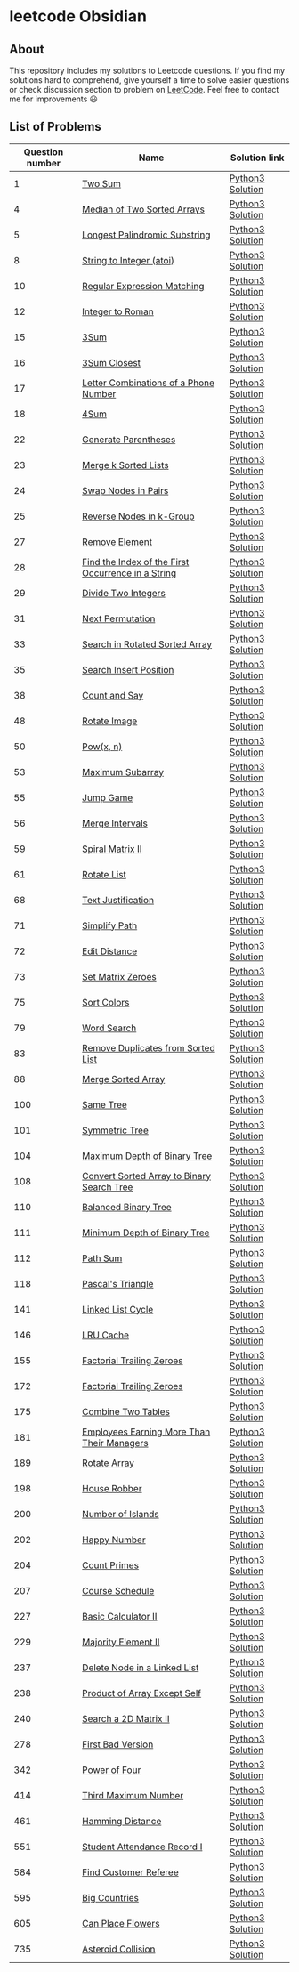 # leetcode Obsidian

## About

This repository includes my solutions to Leetcode questions. If you find my solutions hard to comprehend, give yourself a time to solve easier questions or check discussion section to problem on [LeetCode](https://leetcode.com/). Feel free to contact me for improvements :smiley:

## List of Problems

| Question number | Name | Solution link |
| --- | --- | --- |
| 1 | [Two Sum](https://leetcode.com/problems/two-sum/) | [Python3 Solution](https://github.com/henilp105/leetcode-obsidian/blob/main/solutions/1.py) |
| 4 | [Median of Two Sorted Arrays](https://leetcode.com/problems/median-of-two-sorted-arrays/) | [Python3 Solution](https://github.com/henilp105/leetcode-obsidian/blob/main/solutions/4.py) |
| 5 | [Longest Palindromic Substring](https://leetcode.com/problems/longest-palindromic-substring/) | [Python3 Solution](https://github.com/henilp105/leetcode-obsidian/blob/main/solutions/5.py) |
| 8 | [String to Integer (atoi)](https://leetcode.com/problems/string-to-integer-atoi/) | [Python3 Solution](https://github.com/henilp105/leetcode-obsidian/blob/main/solutions/8.py) |
| 10 | [Regular Expression Matching](https://leetcode.com/problems/regular-expression-matching/) | [Python3 Solution](https://github.com/henilp105/leetcode-obsidian/blob/main/solutions/10.py) |
| 12 | [Integer to Roman](https://leetcode.com/problems/integer-to-roman/) | [Python3 Solution](https://github.com/henilp105/leetcode-obsidian/blob/main/solutions/12.py) |
| 15 | [3Sum](https://leetcode.com/problems/3sum/) | [Python3 Solution](https://github.com/henilp105/leetcode-obsidian/blob/main/solutions/15.py) |
| 16 | [3Sum Closest](https://leetcode.com/problems/3sum-closest/) | [Python3 Solution](https://github.com/henilp105/leetcode-obsidian/blob/main/solutions/16.py) |
| 17 | [Letter Combinations of a Phone Number](https://leetcode.com/problems/letter-combinations-of-a-phone-number/) | [Python3 Solution](https://github.com/henilp105/leetcode-obsidian/blob/main/solutions/17.py) |
| 18 | [4Sum](https://leetcode.com/problems/4sum/) | [Python3 Solution](https://github.com/henilp105/leetcode-obsidian/blob/main/solutions/18.py) |
| 22 | [Generate Parentheses](https://leetcode.com/problems/generate-parentheses/) | [Python3 Solution](https://github.com/henilp105/leetcode-obsidian/blob/main/solutions/22.py) |
| 23 | [Merge k Sorted Lists](https://leetcode.com/problems/merge-k-sorted-lists/) | [Python3 Solution](https://github.com/henilp105/leetcode-obsidian/blob/main/solutions/23.py) |
| 24 | [Swap Nodes in Pairs](https://leetcode.com/problems/swap-nodes-in-pairs/) | [Python3 Solution](https://github.com/henilp105/leetcode-obsidian/blob/main/solutions/24.py) |
| 25 | [Reverse Nodes in k-Group](https://leetcode.com/problems/reverse-nodes-in-k-group/) | [Python3 Solution](https://github.com/henilp105/leetcode-obsidian/blob/main/solutions/25.py) |
| 27 | [Remove Element](https://leetcode.com/problems/remove-element/) | [Python3 Solution](https://github.com/henilp105/leetcode-obsidian/blob/main/solutions/27.py) |
| 28 | [Find the Index of the First Occurrence in a String](https://leetcode.com/problems/find-the-index-of-the-first-occurrence-in-a-string/) | [Python3 Solution](https://github.com/henilp105/leetcode-obsidian/blob/main/solutions/28.py) |
| 29 | [Divide Two Integers](https://leetcode.com/problems/divide-two-integers/) | [Python3 Solution](https://github.com/henilp105/leetcode-obsidian/blob/main/solutions/29.py) |
| 31 | [Next Permutation](https://leetcode.com/problems/next-permutation/) | [Python3 Solution](https://github.com/henilp105/leetcode-obsidian/blob/main/solutions/31.py) |
| 33 | [Search in Rotated Sorted Array](https://leetcode.com/problems/search-in-rotated-sorted-array/) | [Python3 Solution](https://github.com/henilp105/leetcode-obsidian/blob/main/solutions/33.py) |
| 35 | [Search Insert Position](https://leetcode.com/problems/search-insert-position/) | [Python3 Solution](https://github.com/henilp105/leetcode-obsidian/blob/main/solutions/35.py) |
| 38 | [Count and Say](https://leetcode.com/problems/count-and-say/) | [Python3 Solution](https://github.com/henilp105/leetcode-obsidian/blob/main/solutions/38.py) |
| 48 | [Rotate Image](https://leetcode.com/problems/rotate-image/) | [Python3 Solution](https://github.com/henilp105/leetcode-obsidian/blob/main/solutions/48.py) |
| 50 | [Pow(x, n)](https://leetcode.com/problems/powx-n/) | [Python3 Solution](https://github.com/henilp105/leetcode-obsidian/blob/main/solutions/50.py) |
| 53 | [Maximum Subarray](https://leetcode.com/problems/maximum-subarray/) | [Python3 Solution](https://github.com/henilp105/leetcode-obsidian/blob/main/solutions/53.py) |
| 55 | [Jump Game](https://leetcode.com/problems/jump-game/) | [Python3 Solution](https://github.com/henilp105/leetcode-obsidian/blob/main/solutions/55.py) |
| 56 | [Merge Intervals](https://leetcode.com/problems/merge-intervals/) | [Python3 Solution](https://github.com/henilp105/leetcode-obsidian/blob/main/solutions/56.py) |
| 59 | [Spiral Matrix II](https://leetcode.com/problems/spiral-matrix-ii/) | [Python3 Solution](https://github.com/henilp105/leetcode-obsidian/blob/main/solutions/59.py) |
| 61 | [Rotate List](https://leetcode.com/problems/rotate-list/) | [Python3 Solution](https://github.com/henilp105/leetcode-obsidian/blob/main/solutions/61.py) |
| 68 | [Text Justification](https://leetcode.com/problems/text-justification/) | [Python3 Solution](https://github.com/henilp105/leetcode-obsidian/blob/main/solutions/68.py) |
| 71 | [Simplify Path](https://leetcode.com/problems/simplify-path/) | [Python3 Solution](https://github.com/henilp105/leetcode-obsidian/blob/main/solutions/71.py) |
| 72 | [Edit Distance](https://leetcode.com/problems/edit-distance/) | [Python3 Solution](https://github.com/henilp105/leetcode-obsidian/blob/main/solutions/72.py) |
| 73 | [Set Matrix Zeroes](https://leetcode.com/problems/set-matrix-zeroes/) | [Python3 Solution](https://github.com/henilp105/leetcode-obsidian/blob/main/solutions/73.py) |
| 75 | [Sort Colors](https://leetcode.com/problems/sort-colors/) | [Python3 Solution](https://github.com/henilp105/leetcode-obsidian/blob/main/solutions/75.py) |
| 79 | [Word Search](https://leetcode.com/problems/word-search/) | [Python3 Solution](https://github.com/henilp105/leetcode-obsidian/blob/main/solutions/79.py) |
| 83 | [Remove Duplicates from Sorted List](https://leetcode.com/problems/remove-duplicates-from-sorted-list/) | [Python3 Solution](https://github.com/henilp105/leetcode-obsidian/blob/main/solutions/83.py) |
| 88 | [Merge Sorted Array](https://leetcode.com/problems/merge-sorted-array/) | [Python3 Solution](https://github.com/henilp105/leetcode-obsidian/blob/main/solutions/88.py) |
| 100 | [Same Tree](https://leetcode.com/problems/same-tree/) | [Python3 Solution](https://github.com/henilp105/leetcode-obsidian/blob/main/solutions/100.py) |
| 101 | [Symmetric Tree](https://leetcode.com/problems/symmetric-tree/) | [Python3 Solution](https://github.com/henilp105/leetcode-obsidian/blob/main/solutions/101.py) |
| 104 | [Maximum Depth of Binary Tree](https://leetcode.com/problems/maximum-depth-of-binary-tree/) | [Python3 Solution](https://github.com/henilp105/leetcode-obsidian/blob/main/solutions/104.py) |
| 108 | [Convert Sorted Array to Binary Search Tree](https://leetcode.com/problems/convert-sorted-array-to-binary-search-tree/) | [Python3 Solution](https://github.com/henilp105/leetcode-obsidian/blob/main/solutions/108.py) |
| 110 | [Balanced Binary Tree](https://leetcode.com/problems/balanced-binary-tree/) | [Python3 Solution](https://github.com/henilp105/leetcode-obsidian/blob/main/solutions/110.py) |
| 111 | [Minimum Depth of Binary Tree](https://leetcode.com/problems/minimum-depth-of-binary-tree/) | [Python3 Solution](https://github.com/henilp105/leetcode-obsidian/blob/main/solutions/111.py) |
| 112 | [Path Sum](https://leetcode.com/problems/path-sum/) | [Python3 Solution](https://github.com/henilp105/leetcode-obsidian/blob/main/solutions/112.py) |
| 118 | [Pascal's Triangle](https://leetcode.com/problems/pascals-triangle/) | [Python3 Solution](https://github.com/henilp105/leetcode-obsidian/blob/main/solutions/118.py) |
| 141 | [Linked List Cycle](https://leetcode.com/problems/linked-list-cycle/) | [Python3 Solution](https://github.com/henilp105/leetcode-obsidian/blob/main/solutions/141.py) |
| 146 | [LRU Cache](https://leetcode.com/problems/lru-cache/) | [Python3 Solution](https://github.com/henilp105/leetcode-obsidian/blob/main/solutions/146.py) |
| 155 | [Factorial Trailing Zeroes](https://leetcode.com/problems/min-stack/) | [Python3 Solution](https://github.com/henilp105/leetcode-obsidian/blob/main/solutions/155.py) |
| 172 | [Factorial Trailing Zeroes](https://leetcode.com/problems/factorial-trailing-zeroes/) | [Python3 Solution](https://github.com/henilp105/leetcode-obsidian/blob/main/solutions/172.py) |
| 175 | [Combine Two Tables](https://leetcode.com/problems/combine-two-tables/) | [Python3 Solution](https://github.com/henilp105/leetcode-obsidian/blob/main/solutions/175.py) |
| 181 | [Employees Earning More Than Their Managers](https://leetcode.com/problems/employees-earning-more-than-their-managers/) | [Python3 Solution](https://github.com/henilp105/leetcode-obsidian/blob/main/solutions/181.py) |
| 189 | [Rotate Array](https://leetcode.com/problems/rotate-array/) | [Python3 Solution](https://github.com/henilp105/leetcode-obsidian/blob/main/solutions/189.py) |
| 198 | [House Robber](https://leetcode.com/problems/house-robber/) | [Python3 Solution](https://github.com/henilp105/leetcode-obsidian/blob/main/solutions/198.py) |
| 200 | [Number of Islands](https://leetcode.com/problems/number-of-islands/) | [Python3 Solution](https://github.com/henilp105/leetcode-obsidian/blob/main/solutions/200.py) |
| 202 | [Happy Number](https://leetcode.com/problems/happy-number/) | [Python3 Solution](https://github.com/henilp105/leetcode-obsidian/blob/main/solutions/202.py) |
| 204 | [Count Primes](https://leetcode.com/problems/count-primes/) | [Python3 Solution](https://github.com/henilp105/leetcode-obsidian/blob/main/solutions/204.py) |
| 207 | [Course Schedule](https://leetcode.com/problems/course-schedule/) | [Python3 Solution](https://github.com/henilp105/leetcode-obsidian/blob/main/solutions/207.py) |
| 227 | [Basic Calculator II](https://leetcode.com/problems/basic-calculator-ii/) | [Python3 Solution](https://github.com/henilp105/leetcode-obsidian/blob/main/solutions/227.py) |
| 229 | [Majority Element II](https://leetcode.com/problems/majority-element-ii/) | [Python3 Solution](https://github.com/henilp105/leetcode-obsidian/blob/main/solutions/229.py) |
| 237 | [Delete Node in a Linked List](https://leetcode.com/problems/delete-node-in-a-linked-list/) | [Python3 Solution](https://github.com/henilp105/leetcode-obsidian/blob/main/solutions/237.py) |
| 238 | [Product of Array Except Self](https://leetcode.com/problems/product-of-array-except-self/) | [Python3 Solution](https://github.com/henilp105/leetcode-obsidian/blob/main/solutions/238.py) |
| 240 | [Search a 2D Matrix II](https://leetcode.com/problems/search-a-2d-matrix-ii/) | [Python3 Solution](https://github.com/henilp105/leetcode-obsidian/blob/main/solutions/240.py) |
| 278 | [First Bad Version](https://leetcode.com/problems/first-bad-version/) | [Python3 Solution](https://github.com/henilp105/leetcode-obsidian/blob/main/solutions/278.py) |
| 342 | [Power of Four](https://leetcode.com/problems/power-of-four/) | [Python3 Solution](https://github.com/henilp105/leetcode-obsidian/blob/main/solutions/342.py) |
| 414 | [Third Maximum Number](https://leetcode.com/problems/third-maximum-number/) | [Python3 Solution](https://github.com/henilp105/leetcode-obsidian/blob/main/solutions/414.py) |
| 461 | [Hamming Distance](https://leetcode.com/problems/hamming-distance/) | [Python3 Solution](https://github.com/henilp105/leetcode-obsidian/blob/main/solutions/461.py) |
| 551 | [Student Attendance Record I](https://leetcode.com/problems/student-attendance-record-i/) | [Python3 Solution](https://github.com/henilp105/leetcode-obsidian/blob/main/solutions/551.py) |
| 584 | [Find Customer Referee](https://leetcode.com/problems/find-customer-referee/) | [Python3 Solution](https://github.com/henilp105/leetcode-obsidian/blob/main/solutions/584.py) |
| 595 | [Big Countries](https://leetcode.com/problems/big-countries/) | [Python3 Solution](https://github.com/henilp105/leetcode-obsidian/blob/main/solutions/595.py) |
| 605 | [Can Place Flowers](https://leetcode.com/problems/can-place-flowers/) | [Python3 Solution](https://github.com/henilp105/leetcode-obsidian/blob/main/solutions/605.py) |
| 735 | [Asteroid Collision](https://leetcode.com/problems/asteroid-collision/) | [Python3 Solution](https://github.com/henilp105/leetcode-obsidian/blob/main/solutions/735.py) |
